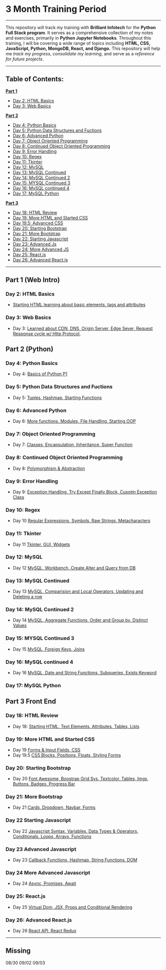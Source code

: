 # 3 Month Training Period
---

This repository will track my training with **Brilliant Infotech** for the **Python Full Stack program**. It serves as a comprehensive collection of my notes and exercises, primarily in **Python Jupyter Notebooks**. Throughout this training, I will be covering a wide range of topics including **HTML, CSS, JavaScript, Python, MongoDB, React, and Django.** This repository will help me *track my progress*, *consolidate my learning*, and serve as a *reference for future projects*.

---

## Table of Contents:

**[Part 1](#part-1-web-intro)** 
- [Day 2: HTML Basics](#day-2-html-basics)
- [Day 3: Web Basics](#day-3-web-basics)

**[Part 2](#part-2-python)**
- [Day 4: Python Basics](#day-4-python-basics)
- [Day 5: Python Data Structures and Fuctions](#day-5-python-data-structures-and-fuctions)
- [Day 6: Advanced Python](#day-6-advanced-python)
- [Day 7: Object Oriented Programming](#day-7-object-oriented-programming)
- [Day 8: Continued Object Oriented Programming](#day-8-continued-object-oriented-programming)
- [Day 9: Error Handling](#day-9-error-handling)
- [Day 10: Regex](#day-10-regex)
- [Day 11: Tkinter](#day-11-tkinter)
- [Day 12: MySQL](#day-12-mysql)
- [Day 13: MySQL Continued](#day-13-mysql-continued)
- [Day 14: MySQL Continued 2](#day-14-mysql-continued-2)
- [Day 15: MYSQL Continued 3](#day-15-mysql-continued-3)
- [Day 16: MySQL continued 4](#day-16-mysql-continued-4)
- [Day 17: MySQL Python](#day-17-mysql-python)

**[Part 3](#part-3-front-end)**
- [Day 18: HTML Review](#day-18-html-review)
- [Day 19: More HTML and Started CSS](#day-19-more-html-and-started-css)
- [Day 19.5: Advanced CSS](#day-19-more-html-and-started-css)
- [Day 20: Starting Bootstrap](#day-20-starting-bootstrap)
- [Day 21: More Bootstrap](#day-21-more-bootstrap)
- [Day 22: Starting Javascript](#day-22-starting-javascript)
- [Day 23: Advanced Js](#day-23-advanced-javascript)
- [Day 24: More Advanced JS](#day-24-more-advanced_javascript)
- [Day 25: React.js](#day-25-reactjs)
- [Day 26: Advanced React.js ](#day-26-advanced-reactjs)


----

## Part 1 (Web Intro)

### Day 2: HTML Basics
- [Starting HTML learning about basic elements, tags and attributes](Notes/July%202024/07_22/class02_07_22.ipynb)

### Day 3: Web Basics
- Day 3: [Learned about CDN, DNS, Origin Server, Edge Sever, Request Response cycle w/ Http Protocol,](Notes/July%202024/07_23/class03_07_23.ipynb)

## Part 2 (Python)

### Day 4: Python Basics
- Day 4: [Basics of Python P1](Notes/July%202024/07_24/class04_07_24.ipynb)

### Day 5: Python Data Structures and Fuctions
- Day 5: [Tuples, Hashmap, Starting Functions](Notes/July%202024/07_25/class05_07_25.ipynb)

### Day 6: Advanced Python 
- Day 6: [More functions, Modules, File Handling, Starting OOP](Notes/July%202024/07_28/class06_07_28.ipynb)

### Day 7: Object Oriented Programming 
- Day 7: [Classes, Encapsulation, Inheritance, Super Function](Notes/July%202024/07_29/class07_07_29.ipynb)

### Day 8: Continued Object Oriented Programming
- Day 8: [Polymorphism & Abstraction](Notes/July%202024/07_30/class08_07_30.ipynb)

### Day 9: Error Handling
- Day 9: [Exception Handling, Try Except Finally Block, Cusotm Exception Class](Notes/July%202024/07_31/class09_07_31.ipynb)

### Day 10: Regex 
- Day 10 [Regular Expressions, Symbols, Raw Strings, Metacharacters](Notes/August%202024/08_01/class10_08_01.ipynb)

### Day 11: Tkinter
- Day 11 [Tkinter, GUI, Widgets](Notes/August%202024/08_04/class11_08_04.ipynb)

### Day 12: MySQL
- Day 12 [MySQL, Workbench, Create Alter and Query from DB](Notes/August%202024/08_05/class12_08_05.ipynb)

### Day 13: MySQL Continued
- Day 13 [MySQL, Comparision and Local Operators, Updating and Deleting a row](Notes/August%202024/08_06/class13_08_06.ipynb)

### Day 14: MySQL Continued 2
- Day 14 [MySQL, Aggregate Functions, Order and Group by, Distinct Values](Notes/August%202024/08_07/class14_08_07.ipynb)

### Day 15: MYSQL Continued 3
- Day 15 [MySQL, Foreign Keys, Joins](Notes/August%202024/08_08/class15_08_08.ipynb)

### Day 16: MySQL continued 4
- Day 16 [MySQL, Date and String Functions, Subqueries, Exists Keyword](Notes/August%202024/08_11/class16_08_11.ipynb)

### Day 17: MySQL Python

## Part 3 Front End

### Day 18: HTML Review
- Day 18: [Starting HTML, Text Elements, Attributes, Tables, Lists](Notes/August%202024/08_18/class18_08_18.ipynb)

### Day 19: More HTML and Started CSS
- Day 19 [Forms & Input Fields, CSS](Notes/August%202024/08_19/class19_08_19.ipynb)
- Day 19.5 [CSS Blocks, Positions, Floats, Styling Forms](Notes/August%202024/08_20/class19_05_08_20.ipynb)

### Day 20: Starting Bootstrap
- Day 20 [Font Awesome, Boostrap Grid Sys, Textcolor, Tables, Imgs, Buttons, Badges, Progress Bar](Notes/August%202024/08_21/class20_08_21.ipynb)

### Day 21: More Bootstrap
- Day 21 [Cards, Dropdown, Navbar, Forms](Notes/August%202024/08_22/class21_08_22.ipynb)

### Day 22 Starting Javascript
- Day 22 [Javascript Syntax, Variables, Data Types & Operators, Conditionals, Loops, Arrays, Functions](Notes/August%202024/08_25/class22_08_25.ipynb)

### Day 23 Advanced Javascript
- Day 23 [Callback Functions, Hashmap, String Functions, DOM](Notes/August%202024/08_26/class23_08_26.ipynb)


### Day 24 More Advanced Javascript
- Day 24 [Async, Promises, Await](Notes/August%202024/08_27/class24_08_26.ipynb)

### Day 25: React.js
- Day 25 [Virtual Dom, JSX, Props and Conditional Rendering](Notes/August%202024/08_28/class25_08_28.ipynb)

### Day 26: Advanced React.js
- Day 26 [React API, React Redux](Notes/September%202024/09_03/class26_09_03.ipynb)

---

## Missing

08/30
09/02
09/03